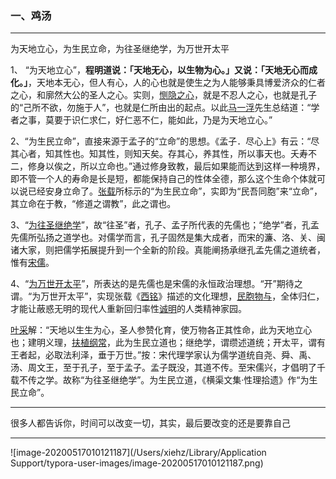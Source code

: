 ### 一、鸡汤

***

为天地立心，为生民立命，为往圣继绝学，为万世开太平

1、 “为天地立心”，**程明道说：「天地无心，以生物为心。」又说：「天地无心而成化。」**，天地本无心，但人有心，人的心也就是使生之为人能够秉具博爱济众的仁者之心，和廓然大公的圣人之心。实则，[恻隐之心](https://baike.baidu.com/item/恻隐之心)，就是不忍人之心，也就是孔子的“己所不欲，勿施于人”，也就是仁所由出的起点。以此[马一浮](https://baike.baidu.com/item/马一浮)先生总结道：“学者之事，莫要于识仁求仁，好仁恶不仁，能如此，乃是为天地立心。”

2、“为生民立命”，直接来源于孟子的“立命”的思想。《孟子．尽心上》有云：“尽其心者，知其性也。知其性，则知天矣。存其心，养其性，所以事天也。夭寿不二，修身以俟之，所以立命也。”通过修身致教，最后如果能而达到这样一种境界，即不管一个人的寿命是长是短，都能保持自己的性体全德，那么这个生命个体就可以说已经安身立命了。[张载](https://baike.baidu.com/item/张载)所标示的“为生民立命”，实即为“民吾同胞”来“立命”，其立命在于教，“修道之谓教”，此之谓也。

3、“[为往圣继绝学](https://baike.baidu.com/item/为往圣继绝学)”，故“往圣”者，孔子、孟子所代表的先儒也；“绝学”者，孔孟先儒所弘扬之道学也。对儒学而言，孔子固然是集大成者，而宋的濂、洛、关、闽诸大家，则把儒学拓展提升到一个全新的阶段。真能阐扬承继孔孟先儒之道统者，惟有[宋儒](https://baike.baidu.com/item/宋儒)。

4、“[为万世开太平](https://baike.baidu.com/item/为万世开太平)”，所表达的是先儒也是宋儒的永恒政治理想。“开”期待之谓。“为万世开太平”，实现张载《[西铭](https://baike.baidu.com/item/西铭)》描述的文化理想，[民胞物与](https://baike.baidu.com/item/民胞物与)，全体归仁，才能让蔽惑无明的现代人重新回归率性[诚明](https://baike.baidu.com/item/诚明)的人类精神家园。

[叶采](https://baike.baidu.com/item/叶采)解：“天地以生生为心，圣人参赞化育，使万物各正其性命，此为天地立心也；建明义理，[扶植纲常](https://baike.baidu.com/item/扶植纲常)，此为生民立道也；继绝学，谓缵述道统；开太平，谓有王者起，必取法利泽，垂于万世。”按：宋代理学家认为儒学道统自尧、舜、禹、汤、周文王，至于孔子，至于孟子。孟子既没，其道不传。至宋儒兴，才倡明了千载不传之学。故称“为往圣继绝学”。为生民立道，《横渠文集·性理拾遗》作“为生民立命”。

***

很多人都告诉你，时间可以改变一切，其实，最后要改变的还是要靠自己

***

![image-20200517010121187](/Users/xiehz/Library/Application Support/typora-user-images/image-20200517010121187.png)

